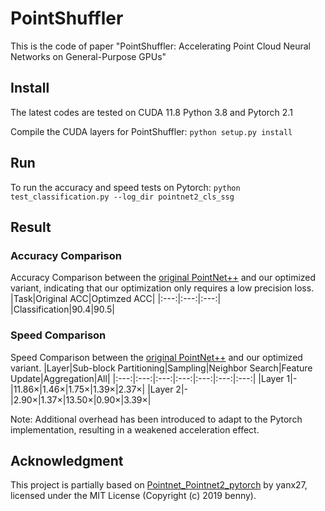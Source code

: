 # PointShuffler
This is the code of paper "PointShuffler: Accelerating Point Cloud Neural Networks on General-Purpose GPUs"
 
## Install
The latest codes are tested on CUDA 11.8  Python 3.8 and Pytorch 2.1

Compile the CUDA layers for PointShuffler:
```python setup.py install```

## Run
To run the accuracy and speed tests on Pytorch:
```python test_classification.py --log_dir pointnet2_cls_ssg```

## Result
### Accuracy Comparison
Accuracy Comparison between the [original PointNet++](https://github.com/yanx27/Pointnet_Pointnet2_pytorch) and our optimized variant, indicating that our optimization only requires a low precision loss.
|Task|Original ACC|Optimzed ACC|
|:---:|:---:|:---:|
|Classification|90.4|90.5|

### Speed Comparison
Speed Comparison between the [original PointNet++](https://github.com/yanx27/Pointnet_Pointnet2_pytorch) and our optimized variant.
|Layer|Sub-block Partitioning|Sampling|Neighbor Search|Feature Update|Aggregation|All|
|:---:|:---:|:---:|:---:|:---:|:---:|:---:|
|Layer 1|-|11.86×|1.46×|1.75×|1.39×|2.37×|
|Layer 2|-|2.90×|1.37×|13.50×|0.90×|3.39×|

Note: Additional overhead has been introduced to adapt to the Pytorch implementation, resulting in a weakened acceleration effect.

## Acknowledgment
This project is partially based on [Pointnet_Pointnet2_pytorch](https://github.com/yanx27/Pointnet_Pointnet2_pytorch) by yanx27, licensed under the MIT License (Copyright (c) 2019 benny).




